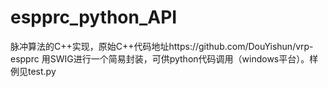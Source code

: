 # espprc_python_API
脉冲算法的C++实现，原始C++代码地址https://github.com/DouYishun/vrp-espprc
用SWIG进行一个简易封装，可供python代码调用（windows平台）。样例见test.py
